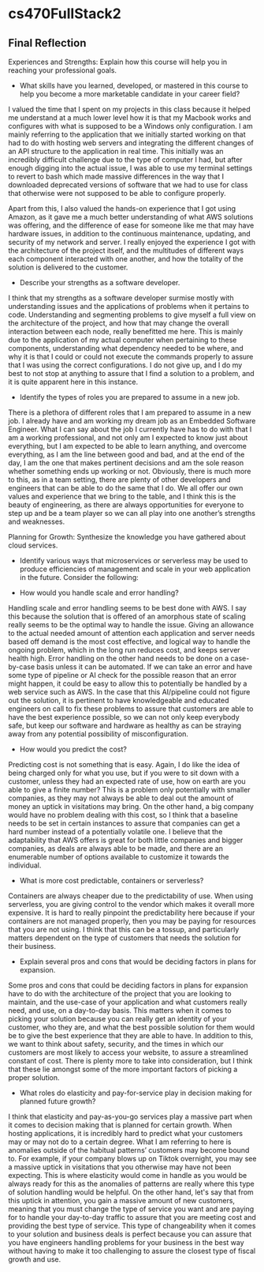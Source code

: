 # cs470FullStack2

Final Reflection
--

Experiences and Strengths: Explain how this course will help you in reaching your professional goals.

-	What skills have you learned, developed, or mastered in this course to help you become a more marketable candidate in your career field?

  I valued the time that I spent on my projects in this class because it helped me understand at a much lower level how it is that my Macbook works and configures with what is supposed to be a Windows only configuration. I am mainly referring to the application that we initially started working on that had to do with hosting web servers and integrating the different changes of an API structure to the application in real time. This initially was an incredibly difficult challenge due to the type of computer I had, but after enough digging into the actual issue, I was able to use my terminal settings to revert to bash which made massive differences in the way that I downloaded deprecated versions of software that we had to use for class that otherwise were not supposed to be able to configure properly. 

  Apart from this, I also valued the hands-on experience that I got using Amazon, as it gave me a much better understanding of what AWS solutions was offering, and the difference of ease for someone like me that may have hardware issues, in addition to the continuous maintenance, updating, and security of my network and server. I really enjoyed the experience I got with the architecture of the project itself, and the multitudes of different ways each component interacted with one another, and how the totality of the solution is delivered to the customer.

-	Describe your strengths as a software developer.

  I think that my strengths as a software developer surmise mostly with understanding issues and the applications of problems when it pertains to code. Understanding and segmenting problems to give myself a full view on the architecture of the project, and how that may change the overall interaction between each node, really benefitted me here. This is mainly due to the application of my actual computer when pertaining to these components, understanding what dependency needed to be where, and why it is that I could or could not execute the commands properly to assure that I was using the correct configurations. I do not give up, and I do my best to not stop at anything to assure that I find a solution to a problem, and it is quite apparent here in this instance.

-	Identify the types of roles you are prepared to assume in a new job.

  There is a plethora of different roles that I am prepared to assume in a new job. I already have and am working my dream job as an Embedded Software Engineer. What I can say about the job I currently have has to do with that I am a working professional, and not only am I expected to know just about everything, but I am expected to be able to learn anything, and overcome everything, as I am the line between good and bad, and at the end of the day, I am the one that makes pertinent decisions and am the sole reason whether something ends up working or not. Obviously, there is much more to this, as in a team setting, there are plenty of other developers and engineers that can be able to do the same that I do. We all offer our own values and experience that we bring to the table, and I think this is the beauty of engineering, as there are always opportunities for everyone to step up and be a team player so we can all play into one another’s strengths and weaknesses.

Planning for Growth: Synthesize the knowledge you have gathered about cloud services.

-	Identify various ways that microservices or serverless may be used to produce efficiencies of management and scale in your web application in the future. Consider the following:

-	How would you handle scale and error handling?
  
  Handling scale and error handling seems to be best done with AWS. I say this because the solution that is offered of an amorphous state of scaling really seems to be the optimal way to handle the issue. Giving an allowance to the actual needed amount of attention each application and server needs based off demand is the most cost effective, and logical way to handle the ongoing problem, which in the long run reduces cost, and keeps server health high. Error handling on the other hand needs to be done on a case-by-case basis unless it can be automated. If we can take an error and have some type of pipeline or AI check for the possible reason that an error might happen, it could be easy to allow this to potentially be handled by a web service such as AWS. In the case that this AI/pipeline could not figure out the solution, it is pertinent to have knowledgeable and educated engineers on call to fix these problems to assure that customers are able to have the best experience possible, so we can not only keep everybody safe, but keep our software and hardware as healthy as can be straying away from any potential possibility of misconfiguration.

-	How would you predict the cost?

  Predicting cost is not something that is easy. Again, I do like the idea of being charged only for what you use, but if you were to sit down with a customer, unless they had an expected rate of use, how on earth are you able to give a finite number? This is a problem only potentially with smaller companies, as they may not always be able to deal out the amount of money an uptick in visitations may bring. On the other hand, a big company would have no problem dealing with this cost, so I think that a baseline needs to be set in certain instances to assure that companies can get a hard number instead of a potentially volatile one. I believe that the adaptability that AWS offers is great for both little companies and bigger companies, as deals are always able to be made, and there are an enumerable number of options available to customize it towards the individual.

-	What is more cost predictable, containers or serverless?

  Containers are always cheaper due to the predictability of use. When using serverless, you are giving control to the vendor which makes it overall more expensive. It is hard to really pinpoint the predictability here because if your containers are not managed properly, then you may be paying for resources that you are not using. I think that this can be a tossup, and particularly matters dependent on the type of customers that needs the solution for their business.

-	Explain several pros and cons that would be deciding factors in plans for expansion.

  Some pros and cons that could be deciding factors in plans for expansion have to do with the architecture of the project that you are looking to maintain, and the use-case of your application and what customers really need, and use, on a day-to-day basis. This matters when it comes to picking your solution because you can really get an identity of your customer, who they are, and what the best possible solution for them would be to give the best experience that they are able to have. In addition to this, we want to think about safety, security, and the times in which our customers are most likely to access your website, to assure a streamlined constant of cost. There is plenty more to take into consideration, but I think that these lie amongst some of the more important factors of picking a proper solution.

-	What roles do elasticity and pay-for-service play in decision making for planned future growth?

  I think that elasticity and pay-as-you-go services play a massive part when it comes to decision making that is planned for certain growth. When hosting applications, it is incredibly hard to predict what your customers may or may not do to a certain degree. What I am referring to here is anomalies outside of the habitual patterns’ customers may become bound to. For example, if your company blows up on Tiktok overnight, you may see a massive uptick in visitations that you otherwise may have not been expecting. This is where elasticity would come in handle as you would be always ready for this as the anomalies of patterns are really where this type of solution handling would be helpful. On the other hand, let's say that from this uptick in attention, you gain a massive amount of new customers, meaning that you must change the type of service you want and are paying for to handle your day-to-day traffic to assure that you are meeting cost and providing the best type of service. This type of changeability when it comes to your solution and business deals is perfect because you can assure that you have engineers handling problems for your business in the best way without having to make it too challenging to assure the closest type of fiscal growth and use.

